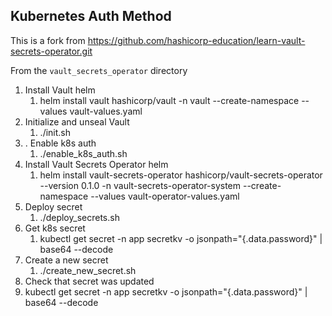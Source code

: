 ## Kubernetes Auth Method

This is a fork from https://github.com/hashicorp-education/learn-vault-secrets-operator.git

From the `vault_secrets_operator` directory

1. Install Vault helm
   1. helm install vault hashicorp/vault -n vault --create-namespace --values vault-values.yaml
2. Initialize and unseal Vault 
   1. ./init.sh
3. . Enable k8s auth
   1. ./enable_k8s_auth.sh
4. Install Vault Secrets Operator helm 
   1. helm install vault-secrets-operator hashicorp/vault-secrets-operator --version 0.1.0 -n vault-secrets-operator-system --create-namespace --values vault-operator-values.yaml
5. Deploy secret
   1. ./deploy_secrets.sh
6. Get k8s secret
   1. kubectl get secret -n app secretkv -o jsonpath="{.data.password}" | base64 --decode
7. Create a new secret 
   1. ./create_new_secret.sh
8.  Check that secret was updated
   1.  kubectl get secret -n app secretkv -o jsonpath="{.data.password}" | base64 --decode